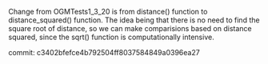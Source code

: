 Change from OGMTests1_3_20 is from distance() function to distance_squared() function. The idea being that there is no need to find the square root of distance, so we can make comparisions based on distance squared, since the sqrt() function is computationally intensive.

commit:
c3402bfefce4b792504ff8037584849a0396ea27